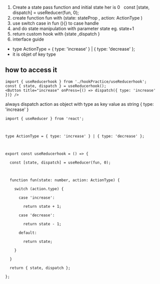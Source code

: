 
1. Create a state pass function and initial state her is 0   const [state, dispatch] = useReducer(fun, 0);
2. create function fun  with (state: stateProp , action: ActionType )
3. use switch case in fun (){} to case handle 
4. and do state manipulation with parameter state eg. state+1 
5. return  custom hook with {state ,dispatch }
6. interface guide 
- type ActionType = { type: 'increase' } | { type: 'decrease' };
- it is objet of key type 


## how to access it 
```tsx
import { useReducerhook } from './hookPractice/useReducerhook';
const { state, dispatch } = useReducerhook();
<Button title="increase" onPress={() => dispatch({ type: 'increase' })} />
```

always dispatch action as object with type as key value as string  { type: 'increase' }


```tsx
import { useReducer } from 'react';

  

type ActionType = { type: 'increase' } | { type: 'decrease' };

  

export const useReducerhook = () => {

  const [state, dispatch] = useReducer(fun, 0);

  

  function fun(state: number, action: ActionType) {

    switch (action.type) {

      case 'increase':

        return state + 1;

      case 'decrease':

        return state - 1;

      default:

        return state;

    }

  }

  return { state, dispatch };

};
```